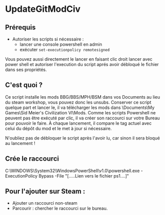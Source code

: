 # UpdateGitModCiv

Prérequis
---------------
- Autoriser les scripts si nécessaire :
    - lancer une console powershell en admin
    - exécuter `set-executionpolicy remotesigned`

Vous pouvez aussi directement le lancer en faisant clic droit lancer avec power shell et autoriser l'execution du script aprés avoir débloqué le fichier dans ses propriétés.

C'est quoi ?
---------------
Ce script installe les mods BBG/BBS/MPH/BSM dans vos Documents au lieu du steam workshop, vous pouvez donc les unsubs.
Conserver ce script quelque part et lancer le, il va télécharger les mods dans \Documents\My Games\Sid Meier's Civilization VI\Mods.
Comme les scripts Powershell ne peuvent pas être exécuté par clic, il va créer son raccourci sur votre Bureau pour pouvoir le faire.
À chaque lancement, il compare le tag actuel avec celui du dépôt du mod et le met à jour si nécessaire.

N'oubliez pas de débloquer le script après l'avoir lu, car sinon il sera bloqué au lancement !


Crée le raccourci 
-----------------

C:\WINDOWS\System32\WindowsPowerShell\v1.0\powershell.exe -ExecutionPolicy Bypass -File "[.....Lien vers le fichier ps1....]"

Pour l'ajouter sur Steam :
---------------
- Ajouter un raccourci non-steam
- Parcourir : chercher le raccourci sur le bureau.


